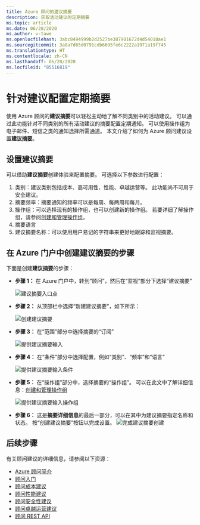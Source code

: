 ```yaml
---
title: Azure 顾问的建议摘要
description: 获取活动建议的定期摘要
ms.topic: article
ms.date: 06/28/2020
ms.author: v-tawe
ms.openlocfilehash: 3abc8494999b2d2527be387901672d4d54018ae1
ms.sourcegitcommit: 3a8a7d65d0791cdb6695fe6c2222a1971a19f745
ms.translationtype: HT
ms.contentlocale: zh-CN
ms.lasthandoff: 06/28/2020
ms.locfileid: "85516819"
---
```

# <a name="configure-periodic-summary-for-recommendations"></a>针对建议配置定期摘要

使用 Azure 顾问的**建议摘要**可以轻松主动地了解不同类别中的活动建议。 可以通过此功能针对不同类别的所有活动建议的摘要配置定期通知。 可以使用操作组为电子邮件、短信之类的通知选择所需通道。 本文介绍了如何为 Azure 顾问建议设置**建议摘要**。


## <a name="setting-up-your-recommendation-digest"></a>设置建议摘要 

可以借助**建议摘要**创建体验来配置摘要。 可选择以下参数进行配置：
1. 类别：建议类别包括成本、高可用性、性能、卓越运营等。 此功能尚不可用于安全建议。
2. 摘要频率：摘要通知的频率可以是每周、每两周和每月。
3. 操作组：可以选择现有的操作组，也可以创建新的操作组。 若要详细了解操作组，请参阅[创建和管理操作组](/azure-monitor/platform/action-groups)。
4. 摘要语言
5. 建议摘要名称：可以使用用户易记的字符串来更好地跟踪和监视摘要。

## <a name="steps-to-create-recommendation-digest-in-azure-portal"></a>在 Azure 门户中创建建议摘要的步骤

下面是创建**建议摘要**的步骤：
* **步骤 1：** 在 Azure 门户中，转到“顾问”，然后在“监视”部分下选择“建议摘要”   

   ![建议摘要入口点](./media/digest-0.png)

* **步骤 2：** 从顶部栏中选择“新建建议摘要”，如下所示：

   ![创建建议摘要](./media/digest-5.png)

* **步骤 3：** 在“范围”部分中选择摘要的“订阅”

   ![提供建议摘要输入](./media/digest-1.png)

* **步骤 4：** 在“条件”部分中选择配置，例如“类别”、“频率”和“语言”   

   ![提供建议摘要输入条件](./media/digest-2.png)

* **步骤 5：** 在“操作组”部分中，选择摘要的“操作组”。 可以在此文中了解详细信息：[创建和管理操作组](https://docs.microsoft.com/azure/azure-monitor/platform/action-groups)

   ![提供建议摘要输入操作组](./media/digest-3.png)

* **步骤 6：** 这是**摘要详细信息**的最后一部分，可以在其中为建议摘要指定名称和状态。 按“创建建议摘要”按钮以完成设置。
   ![完成建议摘要创建](./media/digest-4.png)

## <a name="next-steps"></a>后续步骤

有关顾问建议的详细信息，请参阅以下资源：
* [Azure 顾问简介](advisor-overview.md)
* [顾问入门](advisor-get-started.md)
* [顾问成本建议](advisor-cost-recommendations.md)
* [顾问性能建议](advisor-performance-recommendations.md)
* [顾问安全性建议](advisor-security-recommendations.md)
* [顾问卓越运营建议](advisor-operational-excellence-recommendations.md)
* [顾问 REST API](https://docs.microsoft.com/rest/api/advisor/)
